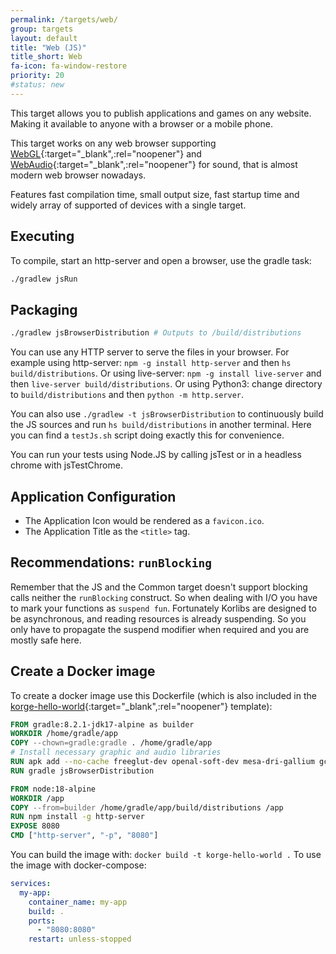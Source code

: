 ```yaml
---
permalink: /targets/web/
group: targets
layout: default
title: "Web (JS)"
title_short: Web
fa-icon: fa-window-restore
priority: 20
#status: new
---
```


This target allows you to publish applications and games on any website.
Making it available to anyone with a browser or a mobile phone.

This target works on any web browser
supporting [WebGL](https://caniuse.com/#feat=webgl){:target="_blank",:rel="noopener"}
and [WebAudio](https://caniuse.com/#feat=audio-api){:target="_blank",:rel="noopener"} for sound,
that is almost modern web browser nowadays.

Features fast compilation time, small output size, fast startup time
and widely array of supported of devices with a single target.



## Executing

To compile, start an http-server and open a browser, use the gradle task:

```bash
./gradlew jsRun
```

## Packaging

```bash
./gradlew jsBrowserDistribution # Outputs to /build/distributions
```

You can use any HTTP server to serve the files in your browser.
For example using http-server: `npm -g install http-server` and then `hs build/distributions`.
Or using live-server: `npm -g install live-server` and then `live-server build/distributions`.
Or using Python3: change directory to `build/distributions` and then `python -m http.server`.

You can also use `./gradlew -t jsBrowserDistribution` to continuously build the JS sources and run
`hs build/distributions` in another terminal.
Here you can find a `testJs.sh` script doing exactly this for convenience.

You can run your tests using Node.JS by calling jsTest or in a headless chrome with jsTestChrome.

## Application Configuration

* The Application Icon would be rendered as a `favicon.ico`.
* The Application Title as the `<title>` tag.

## Recommendations: `runBlocking`

Remember that the JS and the Common target doesn't support blocking calls neither the `runBlocking` construct.
So when dealing with I/O you have to mark your functions as `suspend fun`.
Fortunately Korlibs are designed to be asynchronous, and reading resources is already suspending.
So you only have to propagate the suspend modifier when required and you are mostly safe here.

## Create a Docker image

To create a docker image use this Dockerfile (which is also included in the [korge-hello-world](https://github.com/korlibs/korge-hello-world){:target="_blank",:rel="noopener"} template):

```dockerfile
FROM gradle:8.2.1-jdk17-alpine as builder
WORKDIR /home/gradle/app
COPY --chown=gradle:gradle . /home/gradle/app
# Install necessary graphic and audio libraries
RUN apk add --no-cache freeglut-dev openal-soft-dev mesa-dri-gallium gcompat
RUN gradle jsBrowserDistribution

FROM node:18-alpine
WORKDIR /app
COPY --from=builder /home/gradle/app/build/distributions /app
RUN npm install -g http-server
EXPOSE 8080
CMD ["http-server", "-p", "8080"]
```

You can build the image with: `docker build -t korge-hello-world .`
To use the image with docker-compose:

```yaml
services:
  my-app:
    container_name: my-app
    build: .
    ports:
      - "8080:8080"
    restart: unless-stopped
```
